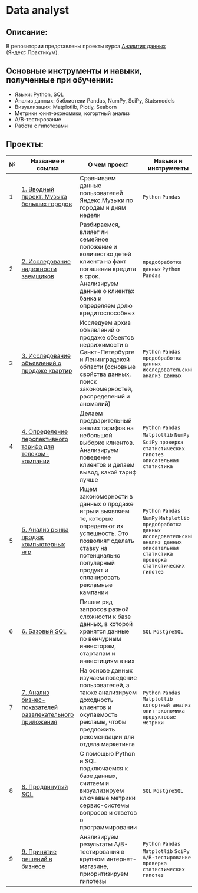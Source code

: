 # Data analyst

## Описание:
В репозитории представлены проекты курса [Аналитик данных](https://praktikum.yandex.ru/data-analyst/) (Яндекс.Практикум).

## Основные инструменты и навыки, полученные при обучении:
- Языки: Python, SQL
- Анализ данных: библиотеки Pandas, NumPy, SciPy, Statsmodels
- Визуализация: Matplotlib, Plotly, Seaborn
- Метрики юнит-экономики, когортный анализ
- А/В-тестирование
- Работа с гипотезами

## Проекты:
| №| Название и ссылка                                                                                                                                                                                                                   | О чем проект                                                     | Навыки и инструменты           |  
|-----------|-------------------------------------------------------------------------------------------------------------------------------------------------------------------------------------------------------------------------------------|------------------------------------------------------------------|-----------------------------------|
|1              | [1. Вводный проект. Музыка больших городов](1.%20%C2%E2%EE%E4%ED%FB%E9%20%EF%F0%EE%E5%EA%F2.%20%CC%F3%E7%FB%EA%E0%20%E1%EE%EB%FC%F8%E8%F5%20%E3%EE%F0%EE%E4%EE%E2/)                                                                 |Сравниваем данные пользователей Яндекс.Музыки по городам и дням недели|`Python` `Pandas`|
|2              | [2. Исследование надежности заемщиков](2.%20%C8%F1%F1%EB%E5%E4%EE%E2%E0%ED%E8%E5%20%ED%E0%E4%E5%E6%ED%EE%F1%F2%E8%20%E7%E0%E5%EC%F9%E8%EA%EE%E2/)                                                                                   |Разбираемся, влияет ли семейное положение и количество детей клиента на факт погашения кредита в срок. Анализируем данные о клиентах банка и определяем долю кредитоспособных|`предобработка данных` `Python` `Pandas`|
|3              | [3. Исследование объявлений о продаже квартир](3.%20%C8%F1%F1%EB%E5%E4%EE%E2%E0%ED%E8%E5%20%EE%E1%FA%FF%E2%EB%E5%ED%E8%E9%20%EE%20%EF%F0%EE%E4%E0%E6%E5%20%EA%E2%E0%F0%F2%E8%F0/)                                                   |Исследуем архив объявлений о продаже объектов недвижимости в Санкт-Петербурге и Ленинградской области (основные свойства данных, поиск закономерностей, распределений и аномалий)|`Python` `Pandas` `предобработка данных` `исследовательский анализ данных`|
|4              | [4. Определение перспективного тарифа для телеком-компании](4.%20%CE%EF%F0%E5%E4%E5%EB%E5%ED%E8%E5%20%EF%E5%F0%F1%EF%E5%EA%F2%E8%E2%ED%EE%E3%EE%20%F2%E0%F0%E8%F4%E0%20%E4%EB%FF%20%F2%E5%EB%E5%EA%EE%EC-%EA%EE%EC%EF%E0%ED%E8%E8/) |Делаем предварительный анализ тарифов на небольшой выборке клиентов. Анализируем поведение клиентов и делаем вывод, какой тариф лучше| `Python` `Pandas` `Matplotlib` `NumPy` `SciPy` `проверка статистических гипотез` `описательная статистика`|
|5              | [5. Анализ рынка продаж компьютерных игр](5.%20%C0%ED%E0%EB%E8%E7%20%F0%FB%ED%EA%E0%20%EF%F0%EE%E4%E0%E6%20%EA%EE%EC%EF%FC%FE%F2%E5%F0%ED%FB%F5%20%E8%E3%F0/)                                                                       |Ищем закономерности в данных о продаже игры и выявляем те, которые определяют их успешность. Это позволият сделать ставку на потенциально популярный продукт и спланировать рекламные кампании|`Python` `Pandas` `NumPy` `Matplotlib` `предобработка данных` `исследовательский анализ данных` `описательная статистика` `проверка статистических гипотез`|
|6              | [6. Базовый SQL](6.%20%C1%E0%E7%EE%E2%FB%E9%20SQL/)                                                                                                                                                                                 |Пишем ряд запросов разной сложности к базе данных, в которой хранятся данные по венчурным инвесторам, стартапам и инвестициям в них|`SQL` `PostgreSQL`|
|7              | [7. Анализ бизнес-показателей развлекательного приложения](7.%20%C0%ED%E0%EB%E8%E7%20%E1%E8%E7%ED%E5%F1-%EF%EE%EA%E0%E7%E0%F2%E5%EB%E5%E9%20%F0%E0%E7%E2%EB%E5%EA%E0%F2%E5%EB%FC%ED%EE%E3%EE%20%EF%F0%E8%EB%EE%E6%E5%ED%E8%FF/)     |На основе данных изучаем поведение пользователей, а также анализируем доходность клиентов и окупаемость рекламы, чтобы предложить рекомендации для отдела маркетинга|`Python` `Pandas` `Matplotlib` `когортный анализ` `юнит-экономика` `продуктовые метрики`|
|8              | [8. Продвинутый SQL](8.%20%CF%F0%EE%E4%E2%E8%ED%F3%F2%FB%E9%20SQL/)                                                                                                                                                                 |С помощью Python и SQL подключаемся к базе данных, считаем и визуализируем ключевые метрики сервис-системы вопросов и ответов о программировании|`SQL` `PostgreSQL`|
|9              | [9. Принятие решений в бизнесе](9.%20%CF%F0%E8%ED%FF%F2%E8%E5%20%F0%E5%F8%E5%ED%E8%E9%20%E2%20%E1%E8%E7%ED%E5%F1%E5/)                                                                                                               |Анализируем результаты A/B-тестирования в крупном интернет-магазине, приоритизируем гипотезы|`Python` `Pandas` `Matplotlib` `SciPy` `A/B-тестирование` `проверка статистических гипотез`|
